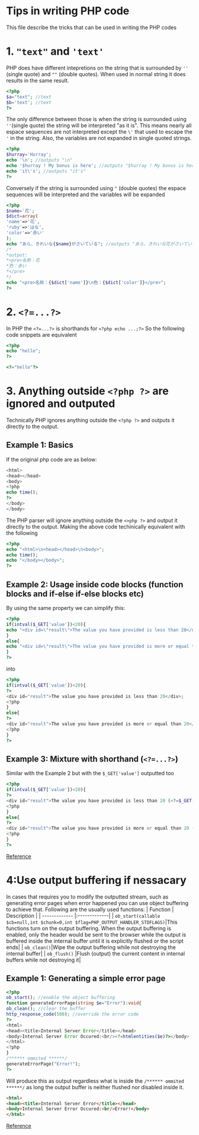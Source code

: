 # Tips in writing PHP code

This file describe the tricks that can be used in writing the PHP codes

# 1. `"text"` and `'text'`
PHP does have different intepretions on the string that is surrounded by `''` (single quote) and `""` (double quotes). When used in normal string it does results in the same result.
```php
<?php
$a="text"; //text
$b='text'; //text
?>
```
The only difference between those is when the string is surrounded using `''`(single quote) the string will be interpreted "as it is". This means nearly all espace sequences are not interpreted except the `\'` that used to escape the `'` in the string. Also, the variables are not expanded in single quoted strings.
```php
<?php
$hurray='Hurray';
echo '\n'; //outputs "\n"
echo '$hurray ! My bonus is here'; //outputs "$hurray ! My bonus is here"
echo 'it\'s'; //outputs "it's"
?>
```
Conversely if the string is surrounded using `"` (double quotes) the espace sequences will be interpreted and the variables will be expanded
```php
<?php
$name='花';
$dict=array(
'name'=>'花',
'ruby'=>'はな',
'color'=>'赤い'
);
echo "あら、きれいな{$name}がさいている"; //outputs "あら、きれいな花がさいている"
/*
*output:
*<pre>名称：花
*色：赤い
*</pre>
*/
echo "<pre>名称：{$dict['name']}\n色：{$dict['color']}</pre>"; 
?>
```
# 2. `<?=...?>`
In PHP the `<?=...?>` is  shorthands for `<?php echo ...;?>`
So the following code snippets are equivalent
```php
<?php
echo "hello";
?>
```
```php
<?="hello"?>
```
# 3. Anything outside `<?php ?>` are ignored and outputed
Technically PHP ignores anything outside the `<?php ?>` and outputs it directly to the output.
## Example 1: Basics
If the original php code are as below:
```php
<html>
<head></head>
<body>
<?php
echo time();
?>
</body>
</body>
```
The PHP parser will ignore anything outside the `<>php ?>` and output it directly to the output. Making the above code techinically equivalent with the following
```php
<?php
echo "<html>\n<head></head>\n<body>";
echo time();
echo "</body></body>";
?>
```
## Example 2: Usage inside code blocks (function blocks and if-else if-else blocks etc)
By using the same property we can simplify this:
```php
<?php
if(intval($_GET['value'])<20){
echo "<div id=\"result\">The value you have provided is less than 20</div>";
}
else{
echo "<div id=\"result\">The value you have provided is more or equal than 20</div>";
}
?>
```
into
```php
<?php
if(intval($_GET['value'])<20){
?>
<div id="result">The value you have provided is less than 20</div>;
<?php
}
else{
?>
<div id="result">The value you have provided is more or equal than 20</div>;
<?php
}
?>
```
## Example 3: Mixture with shorthand (`<?=...?>`)
Similar with the Example 2 but with the `$_GET['value']` outputted too
```php
<?php
if(intval($_GET['value'])<20){
?>
<div id="result">The value you have provided is less than 20 (<?=$_GET['value']?>)</div>;
<?php
}
else{
?>
<div id="result">The value you have provided is more or equal than 20 (<?=$_GET['value']?>)</div>;
<?php
}
?>
```
[Reference](https://www.php.net/manual/en/language.basic-syntax.phpmode.php)

# 4:Use output buffering if nessacary
In cases that requires you to modify the outputted stream, such as generating error pages when error happened you can use object buffering to achieve that.
Following are the usually used functions:
| Function       | Description           |
| ------------- |:-------------|
| `ob_start(callable $cb=null,int $chunk=0,int $flag=PHP_OUTPUT_HANDLER_STDFLAGS)`|This functions turn on the output buffering. When the output buffering is enabled, only the header would be sent to the browser while the output is buffered inside the internal buffer until it is explicitly flushed or the script ends|
| `ob_clean()`|Wipe the output buffering while not destroying the internal buffer|
| `ob_flush()` |Flush (output) the current content in internal buffers while not destroying it|

## Example 1: Generating a simple error page
```php
<?php
ob_start(); //enable the object buffering
function generateErrorPage(string $e="Error"):void{
ob_clean(); //clear the buffer
http_response_code(500); //override the error code
?>
<html>
<head><title>Internal Server Error</title></head>
<body>Internal Server Error Occured:<br/><?=htmlentities($e)?></body>
</html>
<?php
}
/****** ommited ******/
generateErrorPage("Error!");
?>
```
Will produce this as output regardless what is inside the `/****** ommited ******/` as long the output buffer is neither flushed nor disabled inside it.
```html
<html>
<head><title>Internal Server Error</title></head>
<body>Internal Server Error Occured:<br/>Error!</body>
</html>
```
[Reference](https://www.php.net/manual/en/book.outcontrol.php)

